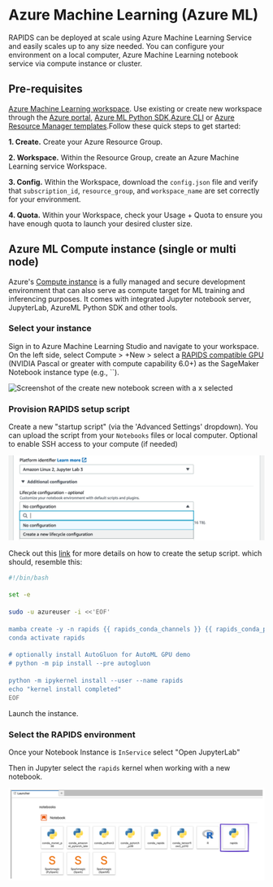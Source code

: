 # Azure Machine Learning (Azure ML)

RAPIDS can be deployed at scale using Azure Machine Learning Service and easily scales up to any size needed. You can configure your environment on a local computer, Azure Machine Learning notebook service via compute instance or cluster.

## Pre-requisites

[Azure Machine Learning workspace](https://learn.microsoft.com/en-us/azure/machine-learning/concept-workspace). Use existing or create new workspace through the [Azure portal](https://learn.microsoft.com/en-us/azure/machine-learning/how-to-manage-workspace?tabs=azure-portal#create-a-workspace), [Azure ML Python SDK](https://learn.microsoft.com/en-us/azure/machine-learning/how-to-manage-workspace?tabs=python#create-a-workspace),[Azure CLI](https://learn.microsoft.com/en-us/azure/machine-learning/how-to-manage-workspace-cli?tabs=createnewresources) or [Azure Resource Manager templates](https://learn.microsoft.com/en-us/azure/machine-learning/how-to-create-workspace-template?tabs=azcli).Follow these quick steps to get started:

**1. Create.** Create your Azure Resource Group.

**2. Workspace.** Within the Resource Group, create an Azure Machine Learning service Workspace.

**3. Config.** Within the Workspace, download the `config.json` file and verify that `subscription_id`, `resource_group`, and `workspace_name` are set correctly for your environment.

**4. Quota.** Within your Workspace, check your Usage + Quota to ensure you have enough quota to launch your desired cluster size.

## Azure ML Compute instance (single or multi node)

Azure's [Compute instance](https://learn.microsoft.com/en-us/azure/machine-learning/concept-compute-instance) is a fully managed and secure development environment that can also serve as compute target for ML training and inferencing purposes. It comes with integrated Jupyter notebook server, JupyterLab, AzureML Python SDK and other tools.

### Select your instance

Sign in to Azure Machine Learning Studio and navigate to your workspace. On the left side, select Compute > +New > select a [RAPIDS compatible GPU](https://medium.com/dropout-analytics/which-gpus-work-with-rapids-ai-f562ef29c75f) (NVIDIA Pascal or greater with compute capability 6.0+) as the SageMaker Notebook instance type (e.g., ``).

![Screenshot of the create new notebook screen with a x selected]()

### Provision RAPIDS setup script

Create a new "startup script" (via the 'Advanced Settings' dropdown). You can upload the script from your `Notebooks` files or local computer.
Optional to enable SSH access to your compute (if needed)

![Screenshot of the create lifecycle configuration screen](../../images/sagemaker-create-lifecycle-configuration.png)

Check out this [link](https://learn.microsoft.com/en-us/azure/machine-learning/how-to-customize-compute-instance) for more details on how to create the setup script. which should, resemble this:

```bash
#!/bin/bash

set -e

sudo -u azureuser -i <<'EOF'

mamba create -y -n rapids {{ rapids_conda_channels }} {{ rapids_conda_packages }} ipykernel
conda activate rapids

# optionally install AutoGluon for AutoML GPU demo
# python -m pip install --pre autogluon

python -m ipykernel install --user --name rapids
echo "kernel install completed"
EOF
```

Launch the instance.

### Select the RAPIDS environment

Once your Notebook Instance is `InService` select "Open JupyterLab"

Then in Jupyter select the `rapids` kernel when working with a new notebook.

![Screenshot of Jupyter with the rapids kernel highlighted](../../images/sagemaker-choose-rapids-kernel.png)

```{relatedexamples}

```
